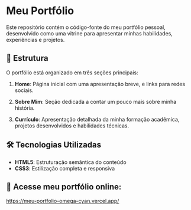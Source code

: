 # Meu Portfólio

Este repositório contém o código-fonte do meu portfólio pessoal, desenvolvido como uma vitrine para apresentar minhas habilidades, experiências e projetos.

## 🧩 Estrutura

O portfólio está organizado em três seções principais:

1. **Home**: Página inicial com uma apresentação breve, e links para redes sociais.

2. **Sobre Mim**: Seção dedicada a contar um pouco mais sobre minha história.

3. **Currículo**: Apresentação detalhada da minha formação acadêmica, projetos desenvolvidos e habilidades técnicas.

## 🛠️ Tecnologias Utilizadas

- **HTML5**: Estruturação semântica do conteúdo
- **CSS3**: Estilização completa e responsiva

## 🚀 Acesse meu portfólio online:
https://meu-portfolio-omega-cyan.vercel.app/



